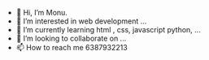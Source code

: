 - 👋 Hi, I’m Monu.
- 👀 I’m interested in web development ...
- 🌱 I’m currently learning html , css, javascript python, ...
- 💞️ I’m looking to collaborate on ...
- 📫 How to reach me 6387932213

<!---
m6387/m6387 is a ✨ special ✨ repository because its `README.md` (this file) appears on your GitHub profile.
You can click the Preview link to take a look at your changes.
--->
